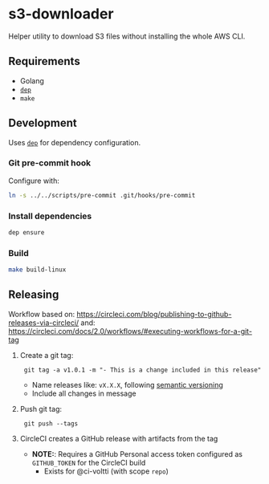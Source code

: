 # s3-downloader

Helper utility to download S3 files without installing the whole AWS CLI.

## Requirements

- Golang
- [`dep`](https://github.com/golang/dep)
- `make`

## Development

Uses [`dep`](https://github.com/golang/dep)
for dependency configuration.

### Git pre-commit hook

Configure with:

```sh
ln -s ../../scripts/pre-commit .git/hooks/pre-commit
```

### Install dependencies

```sh
dep ensure
```

### Build

```sh
make build-linux
```

## Releasing

Workflow based on: https://circleci.com/blog/publishing-to-github-releases-via-circleci/
and: https://circleci.com/docs/2.0/workflows/#executing-workflows-for-a-git-tag

1. Create a git tag:

        git tag -a v1.0.1 -m "- This is a change included in this release"

    - Name releases like: `vX.X.X`, following [semantic versioning](https://semver.org/)
    - Include all changes in message
1. Push git tag:

        git push --tags

1. CircleCI creates a GitHub release with artifacts from the tag
    - **NOTE:**: Requires a GitHub Personal access token configured as `GITHUB_TOKEN` for the CircleCI build
        - Exists for @ci-voltti (with scope `repo`)
